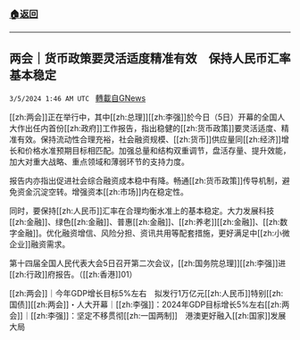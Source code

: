 ###  [:house:返回](README.md)
---


## 两会｜货币政策要灵活适度精准有效　保持人民币汇率基本稳定
`3/5/2024 1:46 AM UTC ` [轉載自GNews](https://gnews.org/articles/2365396)

[[zh:两会]]正在举行中，其中[[zh:总理]][[zh:李强]]於今日（5日）开幕的全国人大作出任内首份[[zh:政府]]工作报告，指出稳健的[[zh:货币政策]]要灵活适度、精准有效。保持流动性合理充裕，社会融资规模、[[zh:货币]]供应量同[[zh:经济]]增长和价格水准预期目标相匹配。加强总量和结构双重调节，盘活存量、提升效能，加大对重大战略、重点领域和薄弱环节的支持力度。

报告内亦指出促进社会综合融资成本稳中有降。畅通[[zh:货币政策]]传导机制，避免资金沉淀空转。增强资本[[zh:市场]]内在稳定性。

同时，要保持[[zh:人民币]]汇率在合理均衡水准上的基本稳定。大力发展科技[[zh:金融]]、绿色[[zh:金融]]、普惠[[zh:金融]]、[[zh:养老]][[zh:金融]]、[[zh:数字金融]]。优化融资增信、风险分担、资讯共用等配套措施，更好满足中[[zh:小微企业]]融资需求。

第十四届全国人民代表大会5日召开第二次会议，[[zh:国务院总理]][[zh:李强]]进[[zh:行政]]府报告。（[[zh:香港]]01）

[[zh:两会]]｜今年GDP增长目标5%左右　拟发行1万亿元[[zh:人民币]]特别[[zh:国债]][[zh:两会]]・人大开幕｜[[zh:李强]]：2024年GDP目标增长5%左右[[zh:两会]]｜[[zh:李强]]：坚定不移贯彻[[zh:一国两制]]　港澳更好融入[[zh:国家]]发展大局
